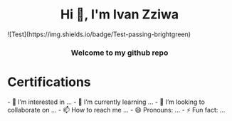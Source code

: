  <h1 align="center">Hi 👋, I'm Ivan Zziwa</h1>
![Test](https://img.shields.io/badge/Test-passing-brightgreen)
 
 <h3 align="center">Welcome to my github repo</h3>
 <h1 align="left">Certifications</h1>
- 👀 I’m interested in ...
- 🌱 I’m currently learning ...
- 💞️ I’m looking to collaborate on ...
- 📫 How to reach me ...
- 😄 Pronouns: ...
- ⚡ Fun fact: ...

<!---
Livingstorne/Livingstorne is a ✨ special ✨ repository because its `README.md` (this file) appears on your GitHub profile.
You can click the Preview link to take a look at your changes.
--->
